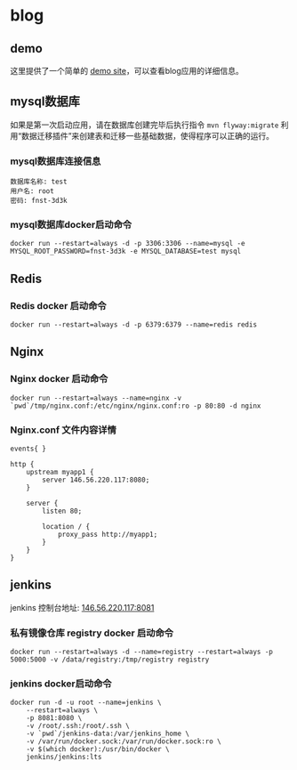 # blog

## demo
这里提供了一个简单的 [demo site](http://146.56.220.117)，可以查看blog应用的详细信息。

## mysql数据库
如果是第一次启动应用，请在数据库创建完毕后执行指令 `mvn flyway:migrate` 利用“数据迁移插件”来创建表和迁移一些基础数据，使得程序可以正确的运行。  

### mysql数据库连接信息
```
数据库名称: test
用户名: root
密码: fnst-3d3k
```

### mysql数据库docker启动命令
```
docker run --restart=always -d -p 3306:3306 --name=mysql -e MYSQL_ROOT_PASSWORD=fnst-3d3k -e MYSQL_DATABASE=test mysql
```

## Redis
### Redis docker 启动命令
```
docker run --restart=always -d -p 6379:6379 --name=redis redis
```

## Nginx
### Nginx docker 启动命令
```
docker run --restart=always --name=nginx -v `pwd`/tmp/nginx.conf:/etc/nginx/nginx.conf:ro -p 80:80 -d nginx 
```

### Nginx.conf 文件内容详情
```
events{ }

http {
    upstream myapp1 {
        server 146.56.220.117:8080;
    }

    server {
        listen 80;

        location / {
            proxy_pass http://myapp1;
        }
    }
}
```

## jenkins 

jenkins 控制台地址: [146.56.220.117:8081](http://146.56.220.117:8081)  

### 私有镜像仓库 registry docker 启动命令
```
docker run --restart=always -d --name=registry --restart=always -p 5000:5000 -v /data/registry:/tmp/registry registry
```

### jenkins docker启动命令
```
docker run -d -u root --name=jenkins \
	--restart=always \
	-p 8081:8080 \
	-v /root/.ssh:/root/.ssh \
	-v `pwd`/jenkins-data:/var/jenkins_home \
	-v /var/run/docker.sock:/var/run/docker.sock:ro \
	-v $(which docker):/usr/bin/docker \
	jenkins/jenkins:lts
```

